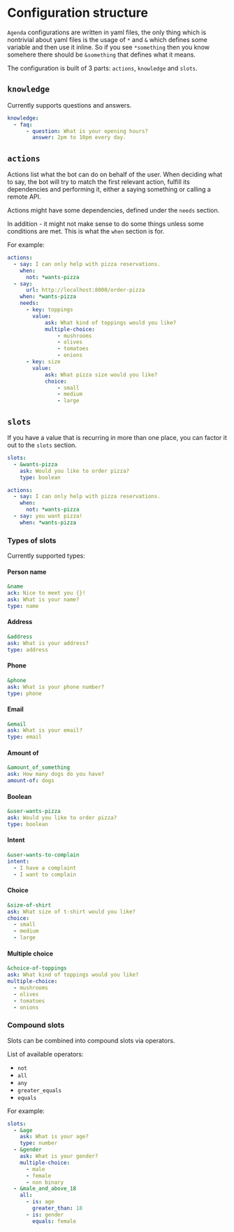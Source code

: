 # Configuration structure

`Agenda` configurations are written in yaml files, the only thing which is nontrivial about yaml files is the usage of `*` and `&` which defines some variable and then use it inline. So if you see `*something` then you know somehere there should be `&something` that defines what it means.

The configuration is built of 3 parts: `actions`, `knowledge` and `slots`.

## `knowledge`

Currently supports questions and answers.

```yaml
knowledge:
  - faq:
      - question: What is your opening hours?
        answer: 2pm to 10pm every day.
```

## `actions`

Actions list what the bot can do on behalf of the user. When deciding what to say, the bot will try to match the first relevant action, fulfill its dependencies and performing it, either a saying something or calling a remote API.

Actions might have some dependencies, defined under the `needs` section.

In addition - it might not make sense to do some things unless some conditions are met. This is what the `when` section is for.

For example:

```yaml
actions:
  - say: I can only help with pizza reservations.
    when:
      not: *wants-pizza
  - say:
      url: http://localhost:8000/order-pizza
    when: *wants-pizza
    needs:
      - key: toppings
        value:
            ask: What kind of toppings would you like?
            multiple-choice:
                - mushrooms
                - olives
                - tomatoes
                - onions
      - key: size
        value:
            ask: What pizza size would you like?
            choice:
                - small
                - medium
                - large
```

## `slots`

If you have a value that is recurring in more than one place, you can factor it out to the `slots` section.

```yaml
slots:
  - &wants-pizza
    ask: Would you like to order pizza?
    type: boolean

actions:
  - say: I can only help with pizza reservations.
    when:
      not: *wants-pizza
  - say: you want pizza!
    when: *wants-pizza
```

### Types of slots

Currently supported types:

#### Person name

```yaml
&name
ack: Nice to meet you {}!
ask: What is your name?
type: name
```

#### Address

```yaml
&address
ask: What is your address?
type: address
```

#### Phone

```yaml
&phone
ask: What is your phone number?
type: phone
```

#### Email

```yaml
&email
ask: What is your email?
type: email
```

#### Amount of

```yaml
&amount_of_something
ask: How many dogs do you have?
amount-of: dogs
```

#### Boolean

```yaml
&user-wants-pizza
ask: Would you like to order pizza?
type: boolean
```

#### Intent

```yaml
&user-wants-to-complain
intent:
  - I have a complaint
  - I want to complain
```

#### Choice

```yaml
&size-of-shirt
ask: What size of t-shirt would you like?
choice:
  - small
  - medium
  - large
```

#### Multiple choice

```yaml
&choice-of-toppings
ask: What kind of toppings would you like?
multiple-choice:
  - mushrooms
  - olives
  - tomatoes
  - onions
```

### Compound slots

Slots can be combined into compound slots via operators.

List of available operators:

- `not`
- `all`
- `any`
- `greater_equals`
- `equals`

For example:

```yaml
slots:
  - &age
    ask: What is your age?
    type: number
  - &gender
    ask: What is your gender?
    multiple-choice:
      - male
      - female
      - non binary
  - &male_and_above_18
    all:
      - is: age
        greater_than: 18
      - is: gender
        equals: female
```
